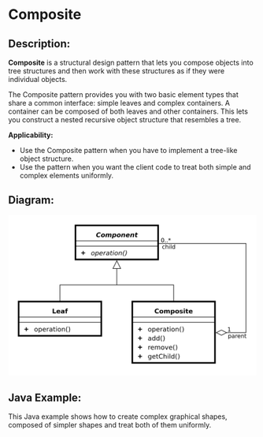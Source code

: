 # Composite

## Description:

**Composite** is a structural design pattern that lets you compose objects into tree structures and then work with these structures as if they were individual objects.

The Composite pattern provides you with two basic element types that share a common interface: simple leaves and complex containers. A container can be composed of both leaves and other containers. This lets you construct a nested recursive object structure that resembles a tree.

**Applicability:**
- Use the Composite pattern when you have to implement a tree-like object structure.
- Use the pattern when you want the client code to treat both simple and complex elements uniformly.

## Diagram:

![alt text](img/composite.png)

## Java Example:

This Java example shows how to create complex graphical shapes, composed of simpler shapes and treat both of them uniformly.

